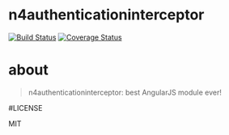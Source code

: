 # n4authenticationinterceptor
[![Build Status](https://secure.travis-ci.org/N4Works/n4authenticationinterceptor.png?branch=master)](https://travis-ci.org/N4Works/n4authenticationinterceptor)
[![Coverage Status](https://coveralls.io/repos/N4Works/n4authenticationinterceptor/badge.svg?branch=master)](https://coveralls.io/r/N4Works/n4authenticationinterceptor/?branch=master)

# about

> n4authenticationinterceptor: best AngularJS module ever!

#LICENSE

MIT
